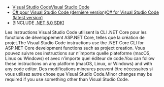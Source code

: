 * [<span data-ttu-id="e09cb-101">Visual Studio Code</span><span class="sxs-lookup"><span data-stu-id="e09cb-101">Visual Studio Code</span></span>](https://code.visualstudio.com/download)
* [<span data-ttu-id="e09cb-102">C# pour Visual Studio Code (dernière version)</span><span class="sxs-lookup"><span data-stu-id="e09cb-102">C# for Visual Studio Code (latest version)</span></span>](https://marketplace.visualstudio.com/items?itemName=ms-dotnettools.csharp)
* [!INCLUDE [.NET 5.0 SDK](~/includes/5.0-SDK.md)]

<span data-ttu-id="e09cb-103">Les instructions Visual Studio Code utilisent la CLI .NET Core pour les fonctions de développement ASP.NET Core, telles que la création de projet.</span><span class="sxs-lookup"><span data-stu-id="e09cb-103">The Visual Studio Code instructions use the .NET Core CLI for ASP.NET Core development functions such as project creation.</span></span> <span data-ttu-id="e09cb-104">Vous pouvez suivre ces instructions sur n’importe quelle plateforme (macOS, Linux ou Windows) et avec n’importe quel éditeur de code.</span><span class="sxs-lookup"><span data-stu-id="e09cb-104">You can follow these instructions on any platform (macOS, Linux, or Windows) and with any code editor.</span></span> <span data-ttu-id="e09cb-105">Des modifications mineures peuvent être nécessaires si vous utilisez autre chose que Visual Studio Code.</span><span class="sxs-lookup"><span data-stu-id="e09cb-105">Minor changes may be required if you use something other than Visual Studio Code.</span></span>
